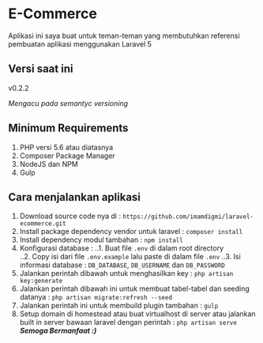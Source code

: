 # E-Commerce
Aplikasi ini saya buat untuk teman-teman yang membutuhkan referensi pembuatan aplikasi menggunakan Laravel 5

## Versi saat ini
v0.2.2

_Mengacu pada semantyc versioning_

## Minimum Requirements
1. PHP versi 5.6 atau diatasnya
2. Composer Package Manager
3. NodeJS dan NPM
4. Gulp

## Cara menjalankan aplikasi
1. Download source code nya di :
```https://github.com/imamdigmi/laravel-ecommerce.git```
2. Install package dependency vendor untuk laravel :
```composer install```
3. Install dependency modul tambahan :
```npm install```
1. Konfigurasi database :
..1. Buat file `.env` di dalam root directory  
..2. Copy isi dari file `.env.example` lalu paste di dalam file `.env`
..3. Isi informasi database : `DB_DATABASE`, `DB_USERNAME` dan `DB_PASSWORD`
5. Jalankan perintah dibawah untuk menghasilkan key :
```php artisan key:generate```
6. Jalankan perintah dibawah ini untuk membuat tabel-tabel dan seeding datanya :
```php artisan migrate:refresh --seed```
7. Jalankan perintah ini untuk membuild plugin tambahan :
```gulp```
8. Setup domain di homestead atau buat virtualhost di server atau jalankan built in server bawaan laravel dengan perintah :
```php artisan serve```
**_Semoga Bermanfaat :)_**